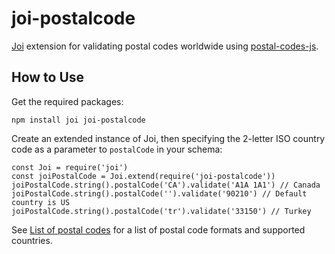 # joi-postalcode

[Joi](https://www.npmjs.com/package/joi) extension for validating postal codes
worldwide using [postal-codes-js](https://www.npmjs.com/package/postal-codes-js).

## How to Use

Get the required packages:
```
npm install joi joi-postalcode
```

Create an extended instance of Joi, then specifying the 2-letter
ISO country code as a parameter to `postalCode` in your schema:

```
const Joi = require('joi')
const joiPostalCode = Joi.extend(require('joi-postalcode'))
joiPostalCode.string().postalCode('CA').validate('A1A 1A1') // Canada
joiPostalCode.string().postalCode('').validate('90210') // Default country is US
joiPostalCode.string().postalCode('tr').validate('33150') // Turkey
```

See [List of postal codes](https://en.wikipedia.org/wiki/List_of_postal_codes) for
a list of postal code formats and supported countries.
